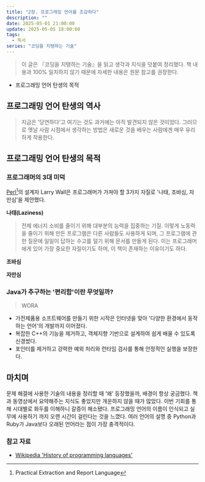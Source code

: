 ```yaml
---
title: "2장. 프로그래밍 언어를 조감하다"
description: ""
date: 2025-05-01 21:00:00
update: 2025-05-05 18:00:00
tags:
  - 독서
series: "코딩을 지탱하는 기술"
---
```


> 이 글은 『코딩을 지탱하는 기술』을 읽고 생각과 지식을 덧붙여 정리했다. 책 내용과 100% 일치하지 않기 때문에 자세한 내용은 원문 참고를 권장한다.

- 프로그래밍 언어 탄생의 목적

## 프로그래밍 언어 탄생의 역사

> 지금은 '당연하다'고 여기는 것도 과거에는 아직 발견되지 않은 것이었다. 그러므로 옛날 사람 시점에서 생각하는 방법은 새로운 것을 배우는 사람에겐 매우 유리하게 작용한다.

## 프로그래밍 언어 탄생의 목적

### 프로그래머의 3대 미덕

[Perl](https://www.perl.org/)[^1]의 설계자 Larry Wall은 프로그래머가 가져야 할 3가지 자질로 '나태, 조바심, 자만심'을 제안했다.

**나태(Laziness)**

> 전체 에너지 소비를 줄이기 위해 대부분의 능력을 집중하는 기질. 이렇게 노동력을 줄이기 위해 만든 프로그램은 다른 사람들도 사용하게 되며, 그 프로그램에 관한 질문에 일일이
> 답하는 수고를 덜기 위해 문서를 만들게 된다. 이는 프로그래머에게 있어 가장 중요한 자질이기도 하며, 이 책이 존재하는 이유이기도 하다.

**조바심**

**자만심**

### Java가 추구하는 '편리함'이란 무엇일까?

> WORA

- 가전제품용 소프트웨어를 만들기 위한 시작은 인터넷을 맞아 '다양한 환경에서 동작하는 언어'의 개발까지 이어졌다.
- 복잡한 C++의 기능을 제거하고, 객체지향 기반으로 설계하여 쉽게 배울 수 있도록 신경썼다.
- 포인터를 제거하고 강력한 예외 처리와 런타임 검사를 통해 안정적인 실행을 보장한다.


## 마치며 

문제 해결에 사용한 기술의 내용을 정리할 때 '왜' 등장했을까, 배경이 항상 궁금했다. 책과 동영상에서 요약해주는 지식도 좋았지만 개운하지 않을 때가 많았다.
이번 기회를 통해 시대별로 화두를 이해하니 갈증이 해소됐다. 프로그래밍 언어의 이름이 인식되고 실무에 사용하기 까지 오랜 시간이 걸린다는 것을 느꼈다. 여러 언어의 설명 중 Python과 Ruby가 Java보다 오래된 언어라는 점이 가장 충격적이다.

### 참고 자료

- [Wikipedia 'History of programming languages'](https://en.wikipedia.org/wiki/History_of_programming_languages)

[^1]: Practical Extraction and Report Language
